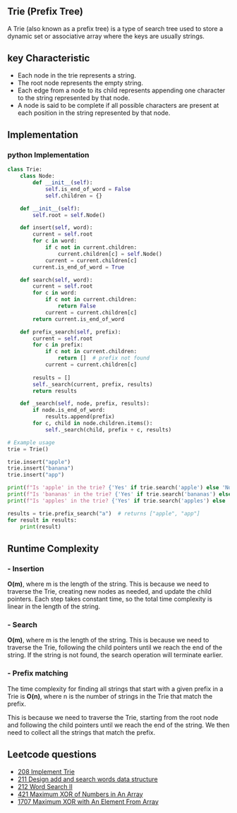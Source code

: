 ## Trie (Prefix Tree)

A Trie (also known as a prefix tree) is a type of search tree used to store a dynamic set or associative array where the keys are usually strings.

## key Characteristic
- Each node in the trie represents a string.
- The root node represents the empty string.
- Each edge from a node to its child represents appending one character to the string represented by that node.
- A node is said to be complete if all possible characters are present at each position in the string represented by that node.

## Implementation
### python Implementation
```python
class Trie:
    class Node:
        def __init__(self):
            self.is_end_of_word = False
            self.children = {}

    def __init__(self):
        self.root = self.Node()

    def insert(self, word):
        current = self.root
        for c in word:
            if c not in current.children:
                current.children[c] = self.Node()
            current = current.children[c]
        current.is_end_of_word = True

    def search(self, word):
        current = self.root
        for c in word:
            if c not in current.children:
                return False
            current = current.children[c]
        return current.is_end_of_word

    def prefix_search(self, prefix):
        current = self.root
        for c in prefix:
            if c not in current.children:
                return []  # prefix not found
            current = current.children[c]
        
        results = []
        self._search(current, prefix, results)
        return results

    def _search(self, node, prefix, results):
        if node.is_end_of_word:
            results.append(prefix)
        for c, child in node.children.items():
            self._search(child, prefix + c, results)

# Example usage
trie = Trie()

trie.insert("apple")
trie.insert("banana")
trie.insert("app")

print(f"Is 'apple' in the trie? {'Yes' if trie.search('apple') else 'No'}")
print(f"Is 'bananas' in the trie? {'Yes' if trie.search('bananas') else 'No'}")
print(f"Is 'apples' in the trie? {'Yes' if trie.search('apples') else 'No'}")

results = trie.prefix_search("a")  # returns ["apple", "app"]
for result in results:
    print(result)
```

## Runtime Complexity
### - Insertion

**O(m)**, where m is the length of the string. This is because we need to traverse the Trie, creating new nodes as needed, and update the child pointers. Each step takes constant time, so the total time complexity is linear in the length of the string.

### - Search

**O(m)**, where m is the length of the string. This is because we need to traverse the Trie, following the child pointers until we reach the end of the string. If the string is not found, the search operation will terminate earlier.

### - Prefix matching

The time complexity for finding all strings that start with a given prefix in a Trie is **O(n)**, where n is the number of strings in the Trie that match the prefix.

This is because we need to traverse the Trie, starting from the root node and following the child pointers until we reach the end of the string. We then need to collect all the strings that match the prefix.

## Leetcode questions
- [208 Implement Trie](../leetcode_questions/208_implement_trie.md)
- [211 Design add and search words data structure](../leetcode_questions/211_design_add_search_words_data_structure.md)
- [212 Word Search II](../leetcode_questions/212_word_search_II.md)
- [421 Maximum XOR of Numbers in An Array](../leetcode_questions/421_maximum_xor_of_numbers_in_an_array.md)
- [1707 Maximum XOR with An Element From Array](../leetcode_questions/1707_maximum_xor_with_an_element_from_array.md)
